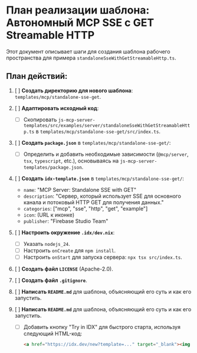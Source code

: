 # План реализации шаблона: Автономный MCP SSE с GET Streamable HTTP

Этот документ описывает шаги для создания шаблона рабочего пространства для примера `standaloneSseWithGetStreamableHttp.ts`.

## План действий:

1.  [ ] **Создать директорию для нового шаблона**: `templates/mcp/standalone-sse-get`.
2.  [ ] **Адаптировать исходный код**:
    *   [ ] Скопировать `js-mcp-server-templates/src/examples/server/standaloneSseWithGetStreamableHttp.ts` в `templates/mcp/standalone-sse-get/src/index.ts`.
3.  [ ] **Создать `package.json`** в `templates/mcp/standalone-sse-get/`:
    *   [ ] Определить и добавить необходимые зависимости (`@mcp/server`, `tsx`, `typescript`, etc.), основываясь на `js-mcp-server-templates/package.json`.
4.  [ ] **Создать `idx-template.json`** в `templates/mcp/standalone-sse-get/`:
    *   `name`: "MCP Server: Standalone SSE with GET"
    *   `description`: "Сервер, который использует SSE для основного канала и потоковый HTTP GET для получения данных."
    *   `categories`: ["mcp", "sse", "http", "get", "example"]
    *   `icon`: (URL к иконке)
    *   `publisher`: "Firebase Studio Team"
5.  [ ] **Настроить окружение `.idx/dev.nix`**:
    *   [ ] Указать `nodejs_24`.
    *   [ ] Настроить `onCreate` для `npm install`.
    *   [ ] Настроить `onStart` для запуска сервера: `npx tsx src/index.ts`.
6.  [ ] **Создать файл `LICENSE`** (Apache-2.0).
7.  [ ] **Создать файл `.gitignore`**.
8.  [ ] **Написать `README.md`** для шаблона, объясняющий его суть и как его запустить.

8.  [ ] **Написать `README.md`** для шаблона, объясняющий его суть и как его запустить.
    *   [ ] Добавить кнопку "Try in IDX" для быстрого старта, используя следующий HTML-код:
        ```html
        <a href="https://idx.dev/new?template=..." target="_blank"><img src="https://idx.dev/btn/open_in_idx_dark.svg" alt="Open in IDX" /></a>
        ```
